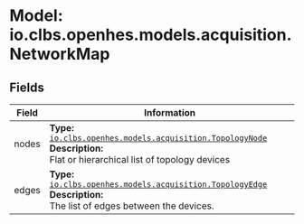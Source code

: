 # Model: io.clbs.openhes.models.acquisition.NetworkMap

## Fields

| Field | Information |
| --- | --- |
| nodes | <b>Type:</b> [`io.clbs.openhes.models.acquisition.TopologyNode`](model-io-clbs-openhes-models-acquisition-topologynode.md)<br><b>Description:</b><br>Flat or hierarchical list of topology devices |
| edges | <b>Type:</b> [`io.clbs.openhes.models.acquisition.TopologyEdge`](model-io-clbs-openhes-models-acquisition-topologyedge.md)<br><b>Description:</b><br>The list of edges between the devices. |

